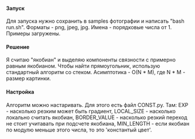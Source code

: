 #### Запуск
Для запуска нужно сохранить в samples фотографии и написать "bash run.sh". 
Форматы - png, jpeg, jpg. Имена - порядковые числа от 1. Примеры загружены.

#### Решение 
Я считаю "якобиан" и выделяю компоненты связности с примерно равным якобианом. Чтобы найти прямоугольник, использую стандартный алгоритм со стеком.
Асимптотика - O(N * M), где N * M - размер картинки.

#### Настройка
Алгоритм можно настаривать. Для этого есть файл CONST.py.
Там:
EXP - насколько резким может быть градиент,
LOCAL_SIZE - насколько локально считать якобиан,
BORDER_VALUE - насколько резкий переход не стоит учитавать при подсчете якобиана,
MIN_LENGTH - если якобиан по модулю меньше этого числа, то это 'константый цвет'.
